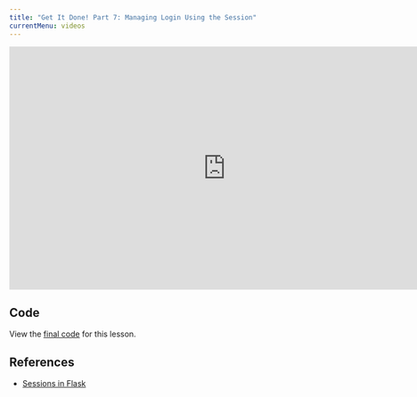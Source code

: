 ```yaml
---
title: "Get It Done! Part 7: Managing Login Using the Session"
currentMenu: videos
---
```


<div class="youtube-wrapper"><iframe width="776" height="437" src="https://www.youtube-nocookie.com/embed/QjJ_pTZoWw0?rel=0" frameborder="0" allowfullscreen></iframe></div>

## Code

View the [final code](https://github.com/LaunchCodeEducation/get-it-done/tree/5e700d1c821c946f5d630cc5795a6c6354280824) for this lesson.

## References

- [Sessions in Flask](http://flask.pocoo.org/docs/0.12/quickstart/#sessions)
